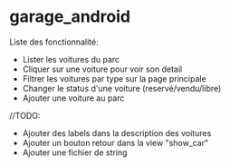 # garage_android
Liste des fonctionnalité:
- Lister les voitures du parc
- Cliquer sur une voiture pour voir son detail
- Filtrer les voitures par type sur la page principale
- Changer le status d'une voiture (reservé/vendu/libre)
- Ajouter une voiture au parc

//TODO:
- Ajouter des labels dans la description des voitures
- Ajouter un bouton retour dans la view "show_car"
- Ajouter une fichier de string
